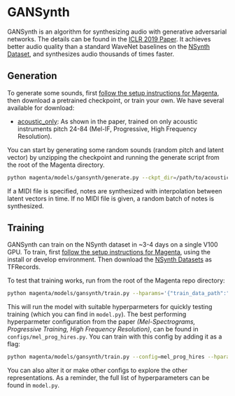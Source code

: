 # GANSynth

GANSynth is an algorithm for synthesizing audio with generative adversarial networks.
The details can be found in the [ICLR 2019 Paper](https://openreview.net/forum?id=H1xQVn09FX). It achieves better audio quality than a standard WaveNet baselines on the [NSynth Dataset](https://magenta.tensorflow.org/datasets/nsynth), and synthesizes audio thousands of times faster.

## Generation

To generate some sounds, first [follow the setup instructions for Magenta](https://github.com/tensorflow/magenta/blob/master/README.md), then download a pretrained checkpoint, or train your own. We have several available for download:

* [acoustic_only](https://storage.googleapis.com/magentadata/models/gansynth/acoustic_only.zip): As shown in the paper, trained on only acoustic instruments pitch 24-84 (Mel-IF, Progressive, High Frequency Resolution).

You can start by generating some random sounds (random pitch and latent vector) by unzipping the checkpoint and running the generate script from the root of the Magenta directory.

```bash
python magenta/models/gansynth/generate.py --ckpt_dir=/path/to/acoustic_only --output_dir=/path/to/output/dir --midi_file=/path/to/file.mid
```

If a MIDI file is specified, notes are synthesized with interpolation between latent vectors in time. If no MIDI file is given, a random batch of notes is synthesized.

## Training

GANSynth can train on the NSynth dataset in ~3-4 days on a single V100 GPU. To train, first [follow the setup instructions for Magenta](https://github.com/tensorflow/magenta/blob/master/README.md), using the install or develop environment. Then download the [NSynth Datasets](https://magenta.tensorflow.org/datasets/nsynth) as TFRecords.

To test that training works, run from the root of the Magenta repo directory:

```bash
python magenta/models/gansynth/train.py --hparams='{"train_data_path":"/path/to/nsynth-train.tfrecord", "train_root_dir":"/tmp/gansynth/train"}'
```

This will run the model with suitable hyperparmeters for quickly testing training (which you can find in `model.py`). The best performing hyperparmeter configuration from the paper _(Mel-Spectrograms, Progressive Training, High Frequency Resolution)_, can be found in `configs/mel_prog_hires.py`. You can train with this config by adding it as a flag:

```bash
python magenta/models/gansynth/train.py --config=mel_prog_hires --hparams='{"train_data_path":"/path/to/nsynth-train.tfrecord", "train_root_dir":"/tmp/gansynth/train"}'
```

You can also alter it or make other configs to explore the other representations. As a reminder, the full list of hyperparameters can be found in `model.py`.
